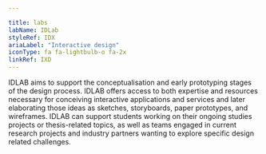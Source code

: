 ```yaml
---

title: labs
labName: IDLab
styleRef: IDX
ariaLabel: "Interactive design"
iconType: fa fa-lightbulb-o fa-2x
linkRef: IXD
---
```

IDLAB aims to support the conceptualisation and early prototyping stages of the design process. IDLAB offers access to both expertise and resources necessary for conceiving interactive applications and services and later elaborating those ideas as sketches, storyboards, paper prototypes, and wireframes. IDLAB can support students working on their ongoing studies projects or thesis-related topics, as well as teams engaged in current research projects and industry partners wanting to explore specific design related challenges. 